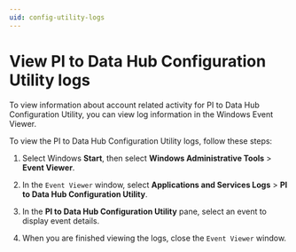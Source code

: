 ```yaml
---
uid: config-utility-logs
---
```


# View PI to Data Hub Configuration Utility logs

To view information about account related activity for PI to Data Hub Configuration Utility, you can view log information in the Windows Event Viewer. 

To view the PI to Data Hub Configuration Utility logs, follow these steps:

1. Select Windows **Start**, then select **Windows Administrative Tools** > **Event Viewer**.
 
1. In the `Event Viewer` window, select **Applications and Services Logs** > **PI to Data Hub Configuration Utility**.

1. In the **PI to Data Hub Configuration Utility** pane, select an event to display event details.

1. When you are finished viewing the logs, close the `Event Viewer` window.
